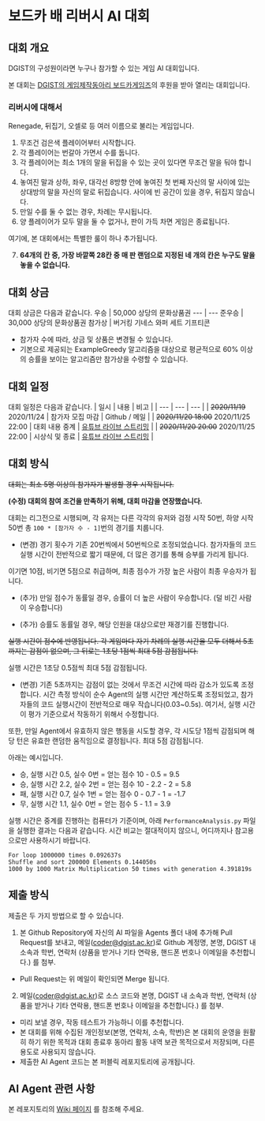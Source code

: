# 보드카 배 리버시 AI 대회
## 대회 개요
DGIST의 구성원이라면 누구나 참가할 수 있는 게임 AI 대회입니다.

본 대회는 [DGIST의 게임제작동아리 보드카게임즈](http://vodkagames.net)의 후원을 받아 열리는 대회입니다.

### 리버시에 대해서
Renegade, 뒤집기, 오셀로 등 여러 이름으로 불리는 게임입니다.

1. 무조건 검은색 플레이어부터 시작합니다.
2. 각 플레이어는 번갈아 가면서 수를 둡니다.
3. 각 플레이어는 최소 1개의 말을 뒤집을 수 있는 곳이 있다면 무조건 말을 둬야 합니다.
4. 놓여진 말과 상하, 좌우, 대각선 8방향 안에 놓여진 첫 번째 자신의 말 사이에 있는 상대방의 말을 자신의 말로 뒤집습니다. 사이에 빈 공간이 있을 경우, 뒤집지 않습니다.
5. 만일 수를 둘 수 없는 경우, 차례는 무시됩니다.
6. 양 플레이어가 모두 말을 둘 수 없거나, 판이 가득 차면 게임은 종료됩니다.

여기에, 본 대회에서는 특별한 룰이 하나 추가됩니다.

7. **64개의 칸 중, 가장 바깥쪽 28칸 중 매 판 랜덤으로 지정된 네 개의 칸은 누구도 말을 놓을 수 없습니다.**


## 대회 상금
대회 상금은 다음과 같습니다.
우승 | 50,000 상당의 문화상품권 
--- | ---
준우승 | 30,000 상당의 문화상품권 
참가상 | 버거킹 기네스 와퍼 세트 기프티콘 
* 참가자 수에 따라, 상금 및 상품은 변경될 수 있습니다.
* 기본으로 제공되는 ExampleGreedy 알고리즘을 대상으로 평균적으로 60% 이상의 승률을 보이는 알고리즘만 참가상을 수령할 수 있습니다.

## 대회 일정
대회 일정은 다음과 같습니다.
| 일시 | 내용 | 비고 |
| --- | --- | --- |
| ~~2020/11/19~~ 2020/11/24 | 참가자 모집 마감 | Github / 메일 |
| ~~2020/11/20 18:00~~ 2020/11/25 22:00 | 대회 내용 중계 | [유튜브 라이브 스트리밍](https://www.youtube.com/watch?v=r0Rt79CUBtU) |
| ~~2020/11/20 20:00~~ 2020/11/25 22:00 | 시상식 및 종료 | [유튜브 라이브 스트리밍](https://www.youtube.com/watch?v=r0Rt79CUBtU) |

## 대회 방식
~~대회는 최소 5명 이상의 참가자가 발생할 경우 시작됩니다.~~

**(수정) 대회의 참여 조건을 만족하기 위해, 대회 마감을 연장했습니다.**

대회는 리그전으로 시행되며, 각 유저는 다른 각각의 유저와 검정 시작 50번, 하양 시작 50번 총 `100 * [참가자 수 - 1]`번의 경기를 치룹니다.

- (변경) 경기 횟수가 기존 20번씩에서 50번씩으로 조정되었습니다. 참가자들의 코드 실행 시간이 전반적으로 짧기 때문에, 더 많은 경기를 통해 승부를 가리게 됩니다.

이기면 10점, 비기면 5점으로 취급하며, 최종 점수가 가장 높은 사람이 최종 우승자가 됩니다.

- (추가) 만일 점수가 동률일 경우, 승률이 더 높은 사람이 우승합니다. (덜 비긴 사람이 우승합니다)

- (추가) 승률도 동률일 경우, 해당 인원을 대상으로만 재경기를 진행합니다.

~~실행 시간이 점수에 반영됩니다. 각 게임마다 자기 차례의 실행 시간을 모두 더해서 5초까지는 감점이 없으며, 그 뒤로는 1초당 1점씩 최대 5점 감점됩니다.~~

실행 시간은 1초당 0.5점씩 최대 5점 감점됩니다.

- (변경) 기존 5초까지는 감점이 없는 것에서 무조건 시간에 따라 감소가 있도록 조정합니다. 시간 측정 방식이 순수 Agent의 실행 시간만 계산하도록 조정되었고, 참가자들의 코드 실행시간이 전반적으로 매우 작습니다(0.03~0.5s). 여기서, 실행 시간이 평가 기준으로서 작동하기 위해서 수정합니다.

또한, 만일 Agent에서 유효하지 않은 행동을 시도할 경우, 각 시도당 1점씩 감점되며 해당 턴은 유효한 랜덤한 움직임으로 결정됩니다. 최대 5점 감점됩니다.

아래는 예시입니다.
- 승, 실행 시간 0.5, 실수 0번 = 얻는 점수 10 - 0.5 = 9.5
- 승, 실행 시간 2.2, 실수 2번 = 얻는 점수 10 - 2.2 - 2 = 5.8
- 패, 실행 시간 0.7, 실수 1번 = 얻는 점수 0 - 0.7 - 1 = -1.7
- 무, 실행 시간 1.1, 실수 0번 = 얻는 점수 5 - 1.1 = 3.9

실행 시간은 중계를 진행하는 컴퓨터가 기준이며, 아래 `PerformanceAnalysis.py` 파일을 실행한 결과는 다음과 같습니다. 시간 비교는 절대적이지 않으니, 어디까지나 참고용으로만 사용하시기 바랍니다.

```
For loop 1000000 times 0.092637s
Shuffle and sort 200000 Elements 0.144050s
1000 by 1000 Matrix Multiplication 50 times with generation 4.391819s
```

## 제출 방식
제출은 두 가지 방법으로 할 수 있습니다.

1. 본 Github Repository에 자신의 AI 파일을 Agents 폴더 내에 추가해 Pull Request를 보내고, 메일(coder@dgist.ac.kr)로 Github 계정명, 본명, DGIST 내 소속과 학번, 연락처 (상품을 받거나 기타 연락용, 핸드폰 번호나 이메일을 추천합니다.) 를 첨부.

* Pull Request는 위 메일이 확인되면 Merge 됩니다.

2. 메일(coder@dgist.ac.kr)로 소스 코드와 본명, DGIST 내 소속과 학번, 연락처 (상품을 받거나 기타 연락용, 핸드폰 번호나 이메일을 추천합니다.) 를 첨부.

* 미리 보낼 경우, 작동 테스트가 가능하니 이를 추천합니다.
* 본 대회를 위해 수집된 개인정보(본명, 연락처, 소속, 학번)은 본 대회의 운영을 원활히 하기 위한 목적과 대회 종료후 동아리 활동 내역 보관 목적으로서 저장되며, 다른 용도로 사용되지 않습니다.
* 제출한 AI Agent 코드는 본 퍼블릭 레포지토리에 공개됩니다.

## AI Agent 관련 사항
본 레포지토리의 [Wiki 페이지](https://github.com/r3coder/vodka-ai-contest-1-reversi/wiki) 를 참조해 주세요. 
